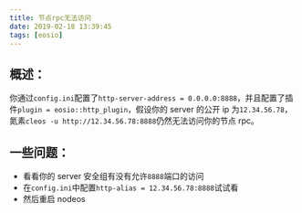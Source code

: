 ```yaml
---
title: 节点rpc无法访问
date: 2019-02-18 13:39:45
tags: [eosio]
---
```


## 概述：
你通过`config.ini`配置了`http-server-address = 0.0.0.0:8888`，并且配置了插件`plugin = eosio::http_plugin`，假设你的 server 的公开 ip 为`12.34.56.78`，氮素`cleos -u http://12.34.56.78:8888`仍然无法访问你的节点 rpc。

<!--more-->

## 一些问题：
- 看看你的 server 安全组有没有允许`8888`端口的访问
- 在`config.ini`中配置`http-alias = 12.34.56.78:8888`试试看
- 然后重启 nodeos
